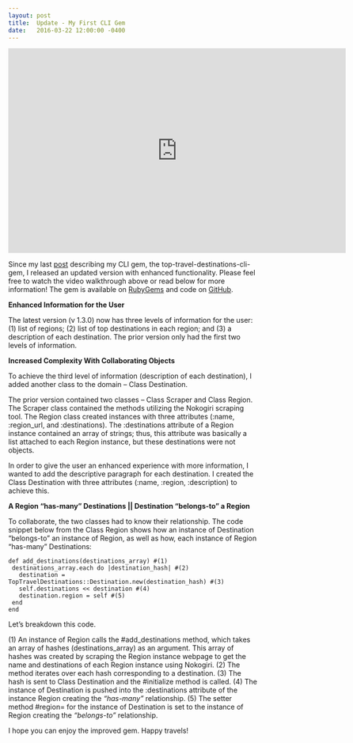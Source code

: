 ```yaml
---
layout: post
title:  Update - My First CLI Gem
date:   2016-03-22 12:00:00 -0400
---
```


<p>
  <span style="text-align:center; display: block;">
    <iframe type="text/html" width="682" height="414" src="https://www.youtube.com/embed/ZzCnz5vTyFk?version=3&amp;rel=1&amp;fs=1&amp;autohide=2&amp;showsearch=0&amp;showinfo=1&amp;iv_load_policy=1&amp;wmode=transparent" allowfullscreen="true" style="border:0;">
    </iframe>
  </span>
</p>

Since my last [post](http://agdavid.github.io/2016/03/14/my_first_cli_gem/) describing my CLI gem, the top-travel-destinations-cli-gem, I released an updated version with enhanced functionality.  Please feel free to watch the video walkthrough above or read below for more information! The gem is available on [RubyGems](https://rubygems.org/search?utf8=%E2%9C%93&query=top+travel+destinations) and code on [GitHub](https://github.com/agdavid/top-travel-destinations-cli-gem).

**Enhanced Information for the User**

The latest version (v 1.3.0) now has three levels of information for the user: (1) list of regions; (2) list of top destinations in each region; and (3) a description of each destination.  The prior version only had the first two levels of information.

**Increased Complexity With Collaborating Objects**

To achieve the third level of information (description of each destination), I added another class to the domain – Class Destination.

The prior version contained two classes – Class Scraper and Class Region.  The Scraper class contained the methods utilizing the Nokogiri scraping tool.  The Region class created instances with three attributes (:name, :region_url, and :destinations).  The :destinations attribute of a Region instance contained an array of strings; thus, this attribute was basically a list attached to each Region instance, but these destinations were not objects.

In order to give the user an enhanced experience with more information, I wanted to add the descriptive paragraph for each destination.  I created the Class Destination with three attributes (:name, :region, :description) to achieve this.

**A Region “has-many” Destinations || Destination “belongs-to” a Region**

 To collaborate, the two classes had to know their relationship. The code snippet below from the Class Region shows how an instance of Destination “belongs-to” an instance of Region, as well as how, each instance of Region “has-many” Destinations:

 ```
 def add_destinations(destinations_array) #(1)
  destinations_array.each do |destination_hash| #(2)
    destination = TopTravelDestinations::Destination.new(destination_hash) #(3) 
    self.destinations << destination #(4)
    destination.region = self #(5)
  end
end
```

Let’s breakdown this code.

(1) An instance of Region calls the #add_destinations method, which takes an array of hashes (destinations_array) as an argument.  This array of hashes was created by scraping the Region instance webpage to get the name and destinations of each Region instance using Nokogiri. (2) The method iterates over each hash corresponding to a destination. (3) The hash is sent to Class Destination and the #initialize method is called. (4) The instance of Destination is pushed into the :destinations attribute of the instance Region creating the *“has-many”* relationship. (5) The setter method #region= for the instance of Destination is set to the instance of Region creating the *“belongs-to”* relationship.

I hope you can enjoy the improved gem. Happy travels!